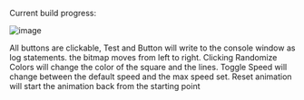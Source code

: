 Current build progress:

![image](https://github.com/user-attachments/assets/0d12a015-7bac-4053-a0ab-1e638a93c177)

All buttons are clickable, Test and Button will write to the console window as log statements.
the bitmap moves from left to right. 
Clicking Randomize Colors will change the color of the square and the lines. 
Toggle Speed will change between the default speed and the max speed set. 
Reset animation will start the animation back from the starting point
